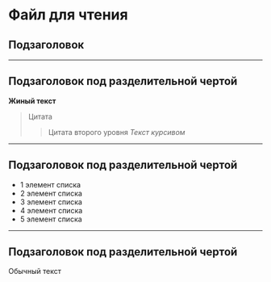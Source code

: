 # Файл для чтения
## Подзаголовок
___
## Подзаголовок под разделительной чертой
**Жиный текст**
>Цитата
>>Цитата второго уровня
*Текст курсивом*
___
## Подзаголовок под разделительной чертой
+ 1 элемент списка
+ 2 элемент списка
+ 3 элемент списка
+ 4 элемент списка
+ 5 элемент списка
___
## Подзаголовок под разделительной чертой
Обычный текст

